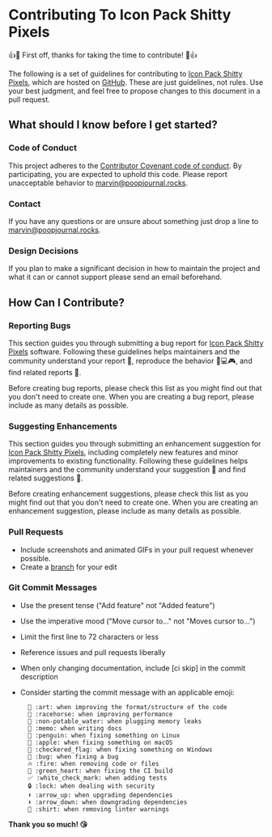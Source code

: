 # Contributing To Icon Pack Shitty Pixels

👍🎉 First off, thanks for taking the time to contribute! 🎉👍

The following is a set of guidelines for contributing to [Icon Pack Shitty Pixels](https://www.poopjournal.rocks/ShittyPixels/), which are hosted on [GitHub](https://github.com/Crazy-Marvin/ShittyPixels/).
These are just guidelines, not rules. Use your best judgment, and feel free to propose changes to this document in a pull request.

## What should I know before I get started?

### Code of Conduct

This project adheres to the [Contributor Covenant code of conduct](https://contributor-covenant.org/version/1/4/).
By participating, you are expected to uphold this code. Please report unacceptable behavior to [marvin@poopjournal.rocks](mailto:marvin@poopjournal.rocks).

### Contact

If you have any questions or are unsure about something just drop a line to [marvin@poopjournal.rocks](mailto:marvin@poopjournal.rocks).

### Design Decisions

If you plan to make a significant decision in how to maintain the project and what it can or cannot support please send an email beforehand. 

## How Can I Contribute?

### Reporting Bugs

This section guides you through submitting a bug report for [Icon Pack Shitty Pixels](https://www.poopjournal.rocks/ShittyPixels/) software. Following these guidelines helps maintainers and the community understand your report 📝, reproduce the behavior 📱💻🎮, and find related reports 🔎.

Before creating bug reports, please check this list as you might find out that you don't need to create one. When you are creating a bug report, please include as many details as possible.

### Suggesting Enhancements

This section guides you through submitting an enhancement suggestion for [Icon Pack Shitty Pixels](https://www.poopjournal.rocks/ShittyPixels/), including completely new features and minor improvements to existing functionality. Following these guidelines helps maintainers and the community understand your suggestion 📝 and find related suggestions 🔎.

Before creating enhancement suggestions, please check this list as you might find out that you don't need to create one. When you are creating an enhancement suggestion, please include as many details as possible.

### Pull Requests

+ Include screenshots and animated GIFs in your pull request whenever possible.
+ Create a [branch](https://guides.github.com/introduction/flow/) for your edit
    
### Git Commit Messages

+ Use the present tense ("Add feature" not "Added feature")
+ Use the imperative mood ("Move cursor to..." not "Moves cursor to...")
+ Limit the first line to 72 characters or less
+ Reference issues and pull requests liberally
+ When only changing documentation, include [ci skip] in the commit description
+ Consider starting the commit message with an applicable emoji:

        🎨 :art: when improving the format/structure of the code
        🐎 :racehorse: when improving performance
        🚱 :non-potable_water: when plugging memory leaks
        📝 :memo: when writing docs
        🐧 :penguin: when fixing something on Linux
        🍎 :apple: when fixing something on macOS
        🏁 :checkered_flag: when fixing something on Windows
        🐛 :bug: when fixing a bug
        🔥 :fire: when removing code or files
        💚 :green_heart: when fixing the CI build
        ✅ :white_check_mark: when adding tests
        🔒 :lock: when dealing with security
        ⬆️ :arrow_up: when upgrading dependencies
        ⬇️ :arrow_down: when downgrading dependencies
        👕 :shirt: when removing linter warnings
        
        
__Thank you so much! 😘__
